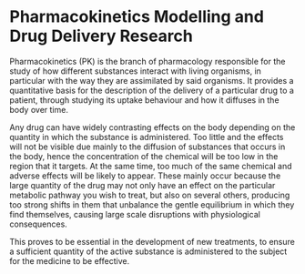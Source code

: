 # Pharmacokinetics Modelling and Drug Delivery Research

Pharmacokinetics (PK) is the branch of pharmacology responsible for the study of how different substances interact with living organisms, in particular with the way they are assimilated by said organisms. It provides a quantitative basis for the description of the delivery of a particular drug to a patient, through studying its uptake behaviour and how it diffuses in the body over time.

Any drug can have widely contrasting effects on the body depending on the quantity in which the substance is administered. Too little and the effects will not be visible due mainly to the diffusion of substances that occurs in the body, hence the concentration of the chemical will be too low in the region that it targets. At the same time, too much of the same chemical and adverse effects will be likely to appear. These mainly occur because the large quantity of the drug may not only have an effect on the particular metabolic pathway you wish to treat, but also on several others, producing too strong shifts in them that unbalance the gentle equilibrium in which they find themselves, causing large scale disruptions with physiological consequences. 

This proves to be essential in the development of new treatments, to ensure a sufficient quantity of the active substance is administered to the subject for the medicine to be effective.

